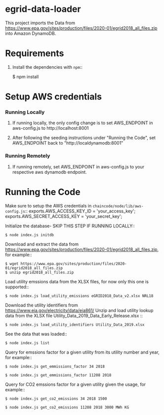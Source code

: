 # egrid-data-loader

This project imports the Data from https://www.epa.gov/sites/production/files/2020-01/egrid2018_all_files.zip into Amazon DynamoDB.

# Requirements

1. Install the dependencies with `npm`::

   \$ npm install

# Setup AWS credentials

### Running Locally

1. If running locally, the only config change is to set AWS_ENDPOINT in aws-config.js to http://localhost:8001

2. After following the seeding instructions under "Running the Code", set AWS_ENDPOINT back to "http://localdynamodb:8001"

### Running Remotely

1. If running remotely, set AWS_ENDPOINT in aws-config.js to your respective aws dynamodb endpoint.

# Running the Code

Make sure to setup the AWS credentials in `chaincode/node/lib/aws-config.js`::
exports.AWS_ACCESS_KEY_ID = 'your_access_key';
exports.AWS_SECRET_ACCESS_KEY = 'your_secret_key';

Initialize the database- SKIP THIS STEP IF RUNNING LOCALLY::

    $ node index.js initdb

Download and extract the data from https://www.epa.gov/sites/production/files/2020-01/egrid2018_all_files.zip, for example::

    $ wget https://www.epa.gov/sites/production/files/2020-01/egrid2018_all_files.zip
    $ unzip egrid2018_all_files.zip

Load utility emssions data from the XLSX files, for now only this one is supported::

    $ node index.js load_utility_emissions eGRID2018_Data_v2.xlsx NRL18

Download the utility identifiers from https://www.eia.gov/electricity/data/eia861/ Unzip and load utility lookup data from the XLSX file Utility_Data_2019_Data_Early_Release.xlsx ::

    $ node index.js load_utility_identifiers Utility_Data_2019.xlsx

See the data that was loaded::

    $ node index.js list

Query for emssions factor for a given utility from its utility number and year, for example::

    $ node index.js get_emmissions_factor 34 2018

    $ node index.js get_emmissions_factor 11208 2018

Query for CO2 emssions factor for a given utility given the usage, for example::

    $ node index.js get_co2_emissions 34 2018 1500

    $ node index.js get_co2_emissions 11208 2018 3000 MWh KG
